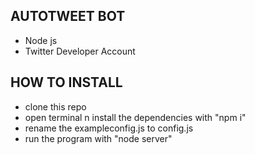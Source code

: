 ## AUTOTWEET BOT
- Node js
- Twitter Developer Account

## HOW TO INSTALL
- clone this repo
- open terminal n install the dependencies with "npm i"
- rename the exampleconfig.js to config.js
- run the program with "node server"
